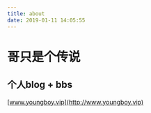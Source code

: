```yaml
---
title: about
date: 2019-01-11 14:05:55
---
```


# 哥只是个传说

## 个人blog + bbs
[www.youngboy.vip](http://www.youngboy.vip)